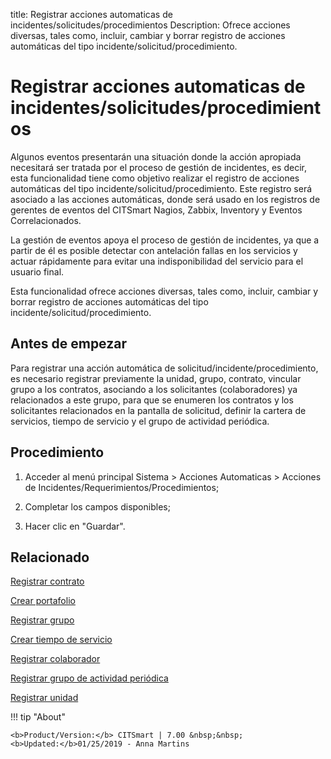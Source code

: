 title: Registrar acciones automaticas de incidentes/solicitudes/procedimientos
Description: Ofrece acciones diversas, tales como, incluir, cambiar y borrar registro de acciones automáticas del tipo incidente/solicitud/procedimiento.
# Registrar acciones automaticas de incidentes/solicitudes/procedimientos


Algunos eventos presentarán una situación donde la acción apropiada necesitará
ser tratada por el proceso de gestión de incidentes, es decir, esta
funcionalidad tiene como objetivo realizar el registro de acciones automáticas
del tipo incidente/solicitud/procedimiento. Este registro será asociado a las
acciones automáticas, donde será usado en los registros de gerentes de eventos
del CITSmart Nagios, Zabbix, Inventory y Eventos Correlacionados.

La gestión de eventos apoya el proceso de gestión de incidentes, ya que a partir
de él es posible detectar con antelación fallas en los servicios y actuar
rápidamente para evitar una indisponibilidad del servicio para el usuario final.

Esta funcionalidad ofrece acciones diversas, tales como, incluir, cambiar y
borrar registro de acciones automáticas del tipo
incidente/solicitud/procedimiento.

Antes de empezar
--------------------

Para registrar una acción automática de solicitud/incidente/procedimiento, es
necesario registrar previamente la unidad, grupo, contrato, vincular grupo a los
contratos, asociando a los solicitantes (colaboradores) ya relacionados a este
grupo, para que se enumeren los contratos y los solicitantes relacionados en la
pantalla de solicitud, definir la cartera de servicios, tiempo de servicio y el
grupo de actividad periódica.

Procedimiento
-----------------

1.  Acceder al menú principal Sistema \> Acciones Automaticas \> Acciones de
    Incidentes/Requerimientos/Procedimientos;

2.  Completar los campos disponibles;

3.  Hacer clic en "Guardar".


Relacionado
-------

[Registrar contrato](/es-es/citsmart-7/processes/portfolio-and-catalog/configuration/register-contract.html)

[Crear portafolio](/es-es/citsmart-7/processes/portfolio-and-catalog/use/create-the-portfolio.html)

[Registrar grupo](/es-es/citsmart-7/initial-settings/access-settings/user/register-groups.html)

[Crear tiempo de servicio](/es-es/citsmart-7/processes/service-level/configuration/create-time-attendance.html)

[Registrar colaborador](/es-es/citsmart-7/initial-settings/access-settings/user/register-employee.html)

[Registrar grupo de actividad periódica](/es-es/citsmart-7/additional-features/automation-of-operation/configuration/periodic-activity-group.html)

[Registrar unidad](/es-es/citsmart-7/platform-administration/region-and-language/register-unit.html)


!!! tip "About"

    <b>Product/Version:</b> CITSmart | 7.00 &nbsp;&nbsp;
    <b>Updated:</b>01/25/2019 - Anna Martins
